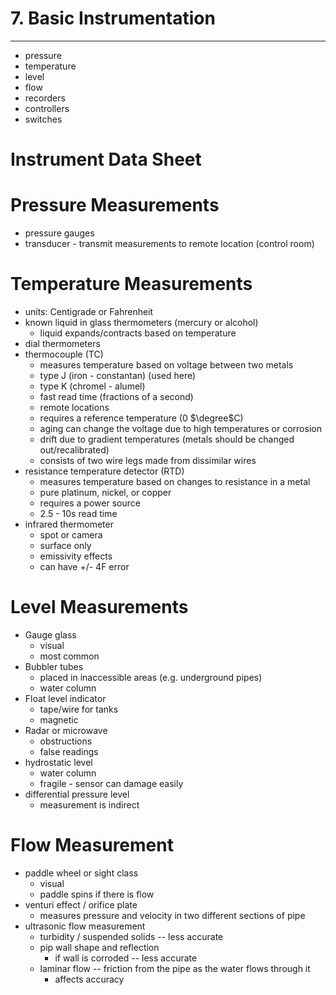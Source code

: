 # 7. Basic Instrumentation
---

-	pressure
-	temperature
-	level
-	flow
-	recorders
-	controllers
-	switches

# Instrument Data Sheet

# Pressure Measurements
-	pressure gauges
-	transducer - transmit measurements to remote location (control room)

# Temperature Measurements
-	units: Centigrade or Fahrenheit
-	known liquid in glass thermometers (mercury or alcohol)
	-	liquid expands/contracts based on temperature
-	dial thermometers
-	thermocouple (TC)
	-	measures temperature based on voltage between two metals
	-	type J (iron - constantan) (used here)
	-	type K (chromel - alumel)
	-	fast read time (fractions of a second)
	-	remote locations
	-	requires a reference temperature (0 $\degree$C)
	-	aging can change the voltage due to high temperatures or corrosion
	-	drift due to gradient temperatures (metals should be changed out/recalibrated)
	-	consists of two wire legs made from dissimilar wires
-	resistance temperature detector (RTD)
	-	measures temperature based on changes to resistance in a metal
	-	pure platinum, nickel, or copper
	-	requires a power source
	-	2.5 - 10s read time
-	infrared thermometer
	-	spot or camera
	-	surface only
	-	emissivity effects
	-	can have +/- 4F error

# Level Measurements
-	Gauge glass
	-	visual
	-	most common
-	Bubbler tubes
	-	placed in inaccessible areas (e.g. underground pipes)
	-	water column
-	Float level indicator
	-	tape/wire for tanks
	-	magnetic
-	Radar or microwave
	-	obstructions
	-	false readings
-	hydrostatic level
	-	water column
	-	fragile - sensor can damage easily
-	differential pressure level
	-	measurement is indirect

# Flow Measurement
- paddle wheel or sight class
	- visual
	- paddle spins if there is flow
-	venturi effect / orifice plate
	-	measures pressure and velocity in two different sections of pipe
-	ultrasonic flow measurement
	-	turbidity / suspended solids -- less accurate
	-	pip wall shape and reflection
		-	if wall is corroded -- less accurate
	-	laminar flow -- friction from the pipe as the water flows through it
		-	affects accuracy


